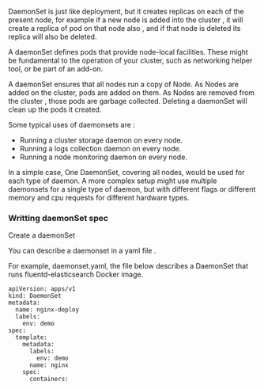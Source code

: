 
DaemonSet is just like deployment, but it creates replicas on each of the present node, for example if a new node is added into the cluster , it will create a replica of pod on that node also , and if that node is deleted its replica will also be deleted. 



A daemonSet defines pods that provide node-local facilities. These might be fundamental to the operation of your cluster, such as networking helper tool, or be part of an add-on. 


A daemonSet ensures that all nodes run a copy of Node. As Nodes are added on the cluster, pods are added on them. As Nodes are removed from the cluster , those pods are garbage collected. Deleting a daemonSet will clean up the pods it created. 

Some typical uses of daemonsets are : 
* Running a cluster storage daemon on every node.
* Running a logs collection daemon on every node. 
* Running a node monitoring daemon on every node. 


In a simple case, One DaemonSet, covering all nodes, would be used for each type of daemon. A more complex setup might use multiple daemonsets for a single type of daemon, but with different flags or different memory and cpu requests for different hardware types. 



### Writting daemonSet spec

Create a daemonSet 


You can describe a daemonset in a yaml file .

For example, daemonset.yaml, the file below describes a DaemonSet that runs fluentd-elasticsearch Docker image. 



```
apiVersion: apps/v1
kind: DaemonSet
metadata: 
  name: nginx-deploy
  labels:
    env: demo
spec:
  template: 
    metadata:
      labels:
        env: demo
      name: nginx
    spec: 
      containers:
      
```